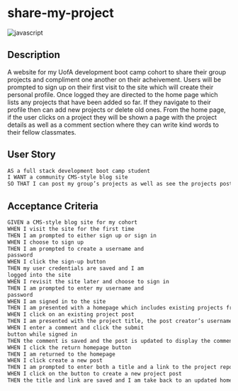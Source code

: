 # share-my-project
![javascript](https://img.shields.io/badge/Javascript-green)

## Description
A website for my UofA development boot camp cohort to share their group projects and compliment one another on their acheivement. Users will be prompted to sign up on their first visit to the site which will create their personal profile. Once logged they are directed to the home page which lists any projects that have been added so far. If they navigate to their profile then can add new projects or delete old ones. From the home page, if the user clicks on a project they will be shown a page with the project details as well as a comment section where they can write kind words to their fellow classmates. 

## User Story
```md 
AS a full stack development boot camp student 
I WANT a community CMS-style blog site
SO THAT I can post my group’s projects as well as see the projects posted by my classmates.
```

## Acceptance Criteria
```md 
GIVEN a CMS-style blog site for my cohort
WHEN I visit the site for the first time
THEN I am prompted to either sign up or sign in
WHEN I choose to sign up 
THEN I am prompted to create a username and 
password
WHEN I click the sign-up button
THEN my user credentials are saved and I am 
logged into the site
WHEN I revisit the site later and choose to sign in
THEN I am prompted to enter my username and 
password
WHEN I am signed in to the site 
THEN I am presented with a homepage which includes existing projects from my classmates if any have been posted, a button to create a new post, and a log-out button
WHEN I click on an existing project post 
THEN I am presented with the project title, the post creator’s username, the date created,  a link to the project repo,  comment section, and return to homepage button 
WHEN I enter a comment and click the submit 
button while signed in
THEN the comment is saved and the post is updated to display the comment, the comment creator’s username and the date created
WHEN I click the return homepage button
THEN I am returned to the homepage
WHEN I click create a new post
THEN I am prompted to enter both a title and a link to the project repo on GitHub
WHEN I click on the button to create a new project post
THEN the title and link are saved and I am take back to an updated homepage with the new project post
```
